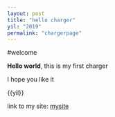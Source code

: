 ```yaml
---
layout: post
title: "hello charger"
yil: "2019"
permalink: "chargerpage"
---
```


#welcome

**Hello world**, this is my first charger

I hope you like it

{{yil}}


link to my site: [mysite](/dummytest)
